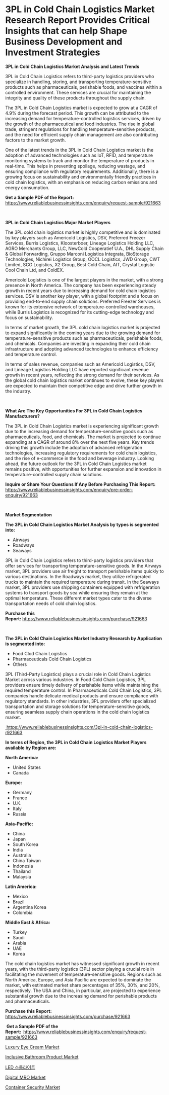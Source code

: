 <p><h1>3PL in Cold Chain Logistics Market Research Report Provides Critical Insights that can help Shape Business Development and Investment Strategies</h1></p><p><strong>3PL in Cold Chain Logistics Market Analysis and Latest Trends</strong></p>
<p><p>3PL in Cold Chain Logistics refers to third-party logistics providers who specialize in handling, storing, and transporting temperature-sensitive products such as pharmaceuticals, perishable foods, and vaccines within a controlled environment. These services are crucial for maintaining the integrity and quality of these products throughout the supply chain.</p><p>The 3PL in Cold Chain Logistics market is expected to grow at a CAGR of 4.9% during the forecast period. This growth can be attributed to the increasing demand for temperature-controlled logistics services, driven by the growth of the pharmaceutical and food industries. The rise in global trade, stringent regulations for handling temperature-sensitive products, and the need for efficient supply chain management are also contributing factors to the market growth.</p><p>One of the latest trends in the 3PL in Cold Chain Logistics market is the adoption of advanced technologies such as IoT, RFID, and temperature monitoring systems to track and monitor the temperature of products in real-time. This helps in preventing spoilage, reducing wastage, and ensuring compliance with regulatory requirements. Additionally, there is a growing focus on sustainability and environmentally friendly practices in cold chain logistics, with an emphasis on reducing carbon emissions and energy consumption.</p></p>
<p><strong>Get a Sample PDF of the Report:&nbsp;</strong> <a href="https://www.reliablebusinessinsights.com/enquiry/request-sample/921663">https://www.reliablebusinessinsights.com/enquiry/request-sample/921663</a></p>
<p>&nbsp;</p>
<p><strong>3PL in Cold Chain Logistics Major Market Players</strong></p>
<p><p>The 3PL cold chain logistics market is highly competitive and is dominated by key players such as Americold Logistics, DSV, Preferred Freezer Services, Burris Logistics, Kloosterboer, Lineage Logistics Holding LLC, AGRO Merchants Group, LLC, NewCold Cooperatief U.A., DHL Supply Chain & Global Forwarding, Gruppo Marconi Logistica Integrata, BioStorage Technologies, Nichirei Logistics Group, OOCL Logistics, JWD Group, CWT Limited, SCG Logistics, X2 Group, Best Cold Chain, AIT, Crystal Logistic Cool Chain Ltd, and ColdEX. </p><p>Americold Logistics is one of the largest players in the market, with a strong presence in North America. The company has been experiencing steady growth in recent years due to increasing demand for cold chain logistics services. DSV is another key player, with a global footprint and a focus on providing end-to-end supply chain solutions. Preferred Freezer Services is known for its extensive network of temperature-controlled warehouses, while Burris Logistics is recognized for its cutting-edge technology and focus on sustainability.</p><p>In terms of market growth, the 3PL cold chain logistics market is projected to expand significantly in the coming years due to the growing demand for temperature-sensitive products such as pharmaceuticals, perishable foods, and chemicals. Companies are investing in expanding their cold chain infrastructure and adopting advanced technologies to enhance efficiency and temperature control.</p><p>In terms of sales revenue, companies such as Americold Logistics, DSV, and Lineage Logistics Holding LLC have reported significant revenue growth in recent years, reflecting the strong demand for their services. As the global cold chain logistics market continues to evolve, these key players are expected to maintain their competitive edge and drive further growth in the industry.</p></p>
<p>&nbsp;</p>
<p><strong>What Are The Key Opportunities For 3PL in Cold Chain Logistics Manufacturers?</strong></p>
<p><p>The 3PL in Cold Chain Logistics market is experiencing significant growth due to the increasing demand for temperature-sensitive goods such as pharmaceuticals, food, and chemicals. The market is projected to continue expanding at a CAGR of around 8% over the next five years. Key trends driving this growth include the adoption of advanced refrigeration technologies, increasing regulatory requirements for cold chain logistics, and the rise of e-commerce in the food and beverage industry. Looking ahead, the future outlook for the 3PL in Cold Chain Logistics market remains positive, with opportunities for further expansion and innovation in temperature-controlled supply chain solutions.</p></p>
<p><strong>Inquire or Share Your Questions If Any Before Purchasing This Report:</strong> <a href="https://www.reliablebusinessinsights.com/enquiry/pre-order-enquiry/921663">https://www.reliablebusinessinsights.com/enquiry/pre-order-enquiry/921663</a></p>
<p>&nbsp;</p>
<p><strong>Market Segmentation</strong></p>
<p><strong>The 3PL in Cold Chain Logistics Market Analysis by types is segmented into:</strong></p>
<p><ul><li>Airways</li><li>Roadways</li><li>Seaways</li></ul></p>
<p><p>3PL in Cold Chain Logistics refers to third-party logistics providers that offer services for transporting temperature-sensitive goods. In the Airways market, 3PL providers use air freight to transport perishable items quickly to various destinations. In the Roadways market, they utilize refrigerated trucks to maintain the required temperature during transit. In the Seaways market, 3PL providers use shipping containers equipped with refrigeration systems to transport goods by sea while ensuring they remain at the optimal temperature. These different market types cater to the diverse transportation needs of cold chain logistics.</p></p>
<p><strong>Purchase this Report:&nbsp;</strong><a href="https://www.reliablebusinessinsights.com/purchase/921663">https://www.reliablebusinessinsights.com/purchase/921663</a></p>
<p>&nbsp;</p>
<p><strong>The 3PL in Cold Chain Logistics Market Industry Research by Application is segmented into:</strong></p>
<p><ul><li>Food Clod Chain Logistics</li><li>Pharmaceuticals Cold Chain Logistics</li><li>Others</li></ul></p>
<p><p>3PL (Third-Party Logistics) plays a crucial role in Cold Chain Logistics Market across various industries. In Food Cold Chain Logistics, 3PL providers ensure timely delivery of perishable items while maintaining the required temperature control. In Pharmaceuticals Cold Chain Logistics, 3PL companies handle delicate medical products and ensure compliance with regulatory standards. In other industries, 3PL providers offer specialized transportation and storage solutions for temperature-sensitive goods, ensuring seamless supply chain operations in the cold chain logistics market.</p></p>
<p><a href="https://www.reliablebusinessinsights.com/3pl-in-cold-chain-logistics-r921663">&nbsp;https://www.reliablebusinessinsights.com/3pl-in-cold-chain-logistics-r921663</a></p>
<p><strong>In terms of Region, the 3PL in Cold Chain Logistics Market Players available by Region are:</strong></p>
<p>
    <p> <strong> North America: </strong>
        <ul>
            <li>United States</li>
            <li>Canada</li>
        </ul>
        </p> 
    <p> <strong> Europe: </strong>
        <ul>
            <li>Germany</li>
            <li>France</li>
            <li>U.K.</li>
            <li>Italy</li>
            <li>Russia</li>
        </ul>
        </p> 
    <p> <strong> Asia-Pacific: </strong>
        <ul>
            <li>China</li>
            <li>Japan</li>
            <li>South Korea</li>
            <li>India</li>
            <li>Australia</li>
            <li>China Taiwan</li>
            <li>Indonesia</li>
            <li>Thailand</li>
            <li>Malaysia</li>
        </ul>
        </p> 
    <p> <strong> Latin America: </strong>
        <ul>
            <li>Mexico</li>
            <li>Brazil</li>
            <li>Argentina Korea</li>
            <li>Colombia</li>
        </ul>
        </p> 
    <p> <strong> Middle East & Africa: </strong>
        <ul>
            <li>Turkey</li>
            <li>Saudi</li>
            <li>Arabia</li>
            <li>UAE</li>
            <li>Korea</li>
        </ul>
    </p>
    </p>
<p><p>The cold chain logistics market has witnessed significant growth in recent years, with the third-party logistics (3PL) sector playing a crucial role in facilitating the movement of temperature-sensitive goods. Regions such as North America, Europe, and Asia Pacific are expected to dominate the market, with estimated market share percentages of 35%, 30%, and 20%, respectively. The USA and China, in particular, are projected to experience substantial growth due to the increasing demand for perishable products and pharmaceuticals.</p></p>
<p><strong>Purchase this Report: </strong><a href="https://www.reliablebusinessinsights.com/purchase/921663">https://www.reliablebusinessinsights.com/purchase/921663</a></p>
<p>&nbsp;<strong>Get a Sample PDF of the Report:&nbsp;&nbsp;</strong><a href="https://www.reliablebusinessinsights.com/enquiry/request-sample/921663">https://www.reliablebusinessinsights.com/enquiry/request-sample/921663</a></p>
<p><strong></strong></p>
<p><p><a href="https://www.linkedin.com/pulse/luxury-eye-cream-market-analysis-report-global-insights-sppze?trackingId=zum7kDRLTiOPes4bgspjQQ%3D%3D">Luxury Eye Cream Market</a></p><p><a href="https://www.linkedin.com/pulse/global-inclusive-bathroom-product-market-sector-types-applications-qahee?trackingId=0mWjmSrcRgmQI4uMkr9bSw%3D%3D">Inclusive Bathroom Product Market</a></p><p><a href="https://medium.com/@iarhbiqv81/led-%EC%A0%95%EC%A7%80%EB%93%B1-%EC%8B%9C%EC%9E%A5-%EC%98%88%EC%B8%A1-2024%EB%85%84%EB%B6%80%ED%84%B0-2031%EB%85%84%EA%B9%8C%EC%A7%80%EC%9D%98-%EA%B8%80%EB%A1%9C%EB%B2%8C-%EC%8B%9C%EC%9E%A5-%EB%8F%99%ED%96%A5-%EB%B0%8F-%EB%B6%84%EC%84%9D%EC%9D%B4-165-%ED%8E%98%EC%9D%B4%EC%A7%80%EC%97%90-%EA%B1%B8%EC%B3%90-%EB%8B%A4%EB%A3%A8%EC%96%B4%EC%A7%91%EB%8B%88%EB%8B%A4-3dcbb2b10a6c?postPublishedType=initial">LED 스톱라이트</a></p><p><a href="https://github.com/julyju69/Market-Research-Report-List-4/blob/main/digital-mro-market.md">Digital MRO Market</a></p><p><a href="https://github.com/gdfhhhj/Market-Research-Report-List-6/blob/main/container-security-market.md">Container Security Market</a></p></p>